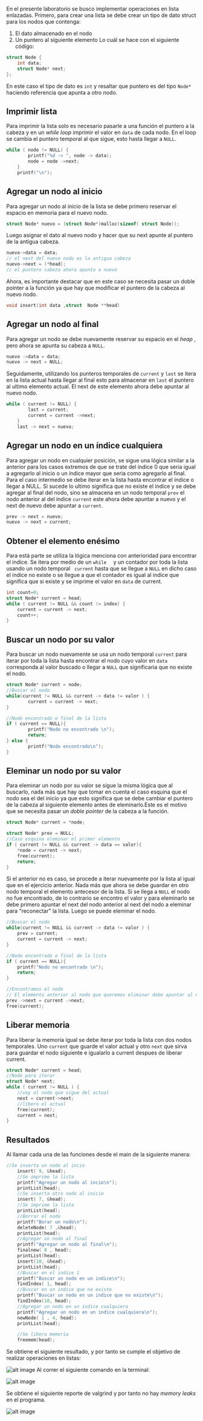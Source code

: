 En el presente laboratorio se busco implementar operaciones en lista enlazadas. 
Primero, para crear una lista se debe crear un  tipo de dato struct para los nodos que contenga: 
1. El dato almacenado en el nodo
2. Un puntero al siguiente elemento
Lo cuál se hace con el siguiente código: 
```C
struct Node {
	int data;
	struct Node* next;
};
```
En este caso el tipo de dato es `int` y resaltar que puntero es del tipo `Node*` haciendo referencia que apunta a otro nodo. 
## Imprimir lista
Para imprimir la lista solo es necesario pasarle a una función el puntero a la cabeza y en un *while loop* imprimir el valor en `data` de cada nodo. En el loop se cambia el puntero temporal al que sigue, esto hasta llegar a `NULL`.
```C
while ( node != NULL) {
		printf("%d -> ", node -> data);
		node = node ->next;
	}
	printf("\n");

```
## Agregar un nodo al inicio
Para agregar un nodo al inicio de la lista se debe primero reservar el espacio en memoria para el nuevo nodo. 
```C
struct Node* nuevo = (struct Node*)malloc(sizeof( struct Node));
```
Luego asignar el dato al nuevo nodo y hacer que su next apunte al puntero de la antigua cabeza. 
```C
nuevo->data = data;
// el next del nuevo nodo es la antigua cabeza
nuevo->next = (*head);
// el puntero cabeza ahora apunta a nuevo
```
Ahora, es importante destacar que en este caso se necesita pasar un  doble pointer a la función ya que hay que modificar el puntero de la cabeza al nuevo nodo. 
```C
void insert(int data ,struct  Node **head)
```
## Agregar un nodo al final 
Para agregar un nodo se debe nuevamente reservar su espacio en el *heap*  , pero ahora se apunta su cabeza a `NULL`. 
```C
nuevo ->data = data;
nuevo -> next = NULL;
```

Seguidamente, utilizando los punteros temporales de `current` y `last` se itera en la lista actual hasta llegar al final esto para almacenar en `last` el puntero al ultimo elemento actual. El next de este elemento ahora debe apuntar al nuevo nodo. 
```C
while ( current != NULL) {
		last = current;
		current = current ->next;
	}
	last -> next = nuevo;
```
## Agregar un nodo en un índice cualquiera
Para agregar un nodo en cualquier posición, se sigue una lógica similar a la anterior para los casos extremos de que se trate del índice 0  que seria igual a agregarlo al inicio o un índice mayor que seria como agregarlo al final. Para el caso intermedio se debe iterar en la lista hasta encontrar el índice o llegar a NULL. Si sucede lo ultimo significa que no existe el índice y se  debe agregar al final del nodo, sino se almacena en un nodo temporal `prev` el nodo anterior al del índice `current` este ahora debe apuntar a nuevo y el next de nuevo debe apuntar a `current`.
```C
prev -> next = nuevo;
nuevo -> next = current;
```
## Obtener el elemento enésimo
Para está parte se utiliza la lógica menciona con anterioridad para encontrar el indice. Se itera por medio de un `while  ` y un contador por toda la lista usando un nodo temporal ` current`  hasta que se llegue a `NULL` en dicho caso el indice no existe o se llegue a que el contador es igual al indice que significa que si existe y se imprime el valor en `data` de current. 
```C
int count=0;
struct Node* current = head;
while ( current != NULL && count != index) {
	current = current -> next;
	count++;
}

```

## Buscar un nodo por su valor 
Para buscar un nodo nuevamente se usa un nodo temporal `current` para iterar por toda la lista hasta encontrar el nodo cuyo valor en `data` corresponda al valor buscado o llegar a `NULL` que significaria que no existe el nodo. 
```C
struct Node* current = node;
//Buscar el nodo
while(current != NULL && current -> data != valor ) {
		current = current -> next;
}

//Nodo encontrado o final de la lista
if ( current == NULL){
		printf("Nodo no encontrado \n");
		return;
} else {
		printf("Nodo encontrado\n");
}
```

## Eleminar un nodo por su valor 
Para eleminar un nodo por su valor se sigue la misma lógica que al buscarlo, nada más que hay que tomar en cuenta el caso esquina que el nodo sea el del inicio ya que esto significa que se debe cambiar el puntero de la cabeza al siguiente elemento antes de eleminarlo.Este es el motivo que se necesita pasar un *doble pointer* de la cabeza a la función.
```C
struct Node* current = *node;

struct Node* prev = NULL;
//Caso esquina eleminar el primer elemento
if ( current != NULL && current -> data == valor){
	*node = current -> next;
	free(current);
	return;
}
```
Si el anterior no es caso, se procede a iterar nuevamente por la lista al igual que en el ejercicio anterior. Nada más que ahora se debe guardar en otro nodo temporal el elemento antecesor de la lista. Si se llega a `NULL` el nodo no fue encontrado, de lo contrario se encontro el valor y para eleminarlo se debe primero apuntar el next del nodo anterior al next del nodo a eleminar para "reconectar" la lista. Luego se puede eleminar el nodo. 
```C
//Buscar el nodo
while(current != NULL && current -> data != valor ) {
	prev = current;
	current = current -> next;
}

//Nodo encontrado o final de la lista
if ( current == NULL){
	printf("Nodo no encontrado \n");
	return;
} 

//Encontramos el nodo
// El elemento anterior al nodo que queremos eliminar debe apuntar al next del nodo a eliminar
prev ->next = current ->next;
free(current);
```
## Liberar memoria 
Para liberar la memoria igual se debe iterar por toda la lista con dos nodos temporales. Uno `current` que guarde el valor actual y otro `next` que sirva para guardar el nodo siguiente e igualarlo a current despues de liberar current. 
```C
struct Node* current = head;
//Nodo para iterar
struct Node* next;
while ( current != NULL ) {
	//voy al nodo que sigue del actual
	next = current->next;
	//libero el actual
	free(current);
	current = next;
}
```
## Resultados 

Al llamar cada una de las funciones desde el main de la siguiente manera:
```C
//Se inserta un nodo al incio
	insert( 9, &head);
	//Se imprime la lista
	printf("Agregar un nodo al incio\n");
	printList(head);
	//Se inserta otro nodo al inicio
	insert( 7, &head);
	//Se imprime la lista
	printList(head);
	//Borrar el nodo
	printf("Borar un nodo\n");
	deleteNode( 7 ,&head);
	printList(head);
	//Agregar un nodo al final
	printf("Agregar un nodo al final\n");
	finalnew( 8 , head);
	printList(head);
	insert(10, &head);
	printList(head);
	//Buscar en el indice 1
	printf("Buscar un nodo en un indice\n");
	findIndex( 1, head);
	//Buscar en un indice que no existe 
	printf("Buscar un nodo en un indice que no existe\n");
	findIndex(10, head);
	//Agregar un nodo en un indice cualquiera
	printf("Agregar un nodo en un indice cualquiera\n");
	newNode( 1 , 4, head);
	printList(head);

	//Se libera memoria
	freemem(head);
```
Se obtiene el siguiente resultado, y por tanto se cumple el objetivo de realizar operaciones en listas:

![alt image](https://github.com/Msolis314/Clases)
Al correr el siguiente comando en la terminal: 

![alt image](https://github.com/Msolis314/Clases/blob/main/Screenshot%202023-10-27%20121916.png)


Se obtiene el siguiente reporte de valgrind y por tanto no hay *memory leaks* en el programa. 

![alt image](https://github.com/Msolis314/Clases/blob/main/Report.png)